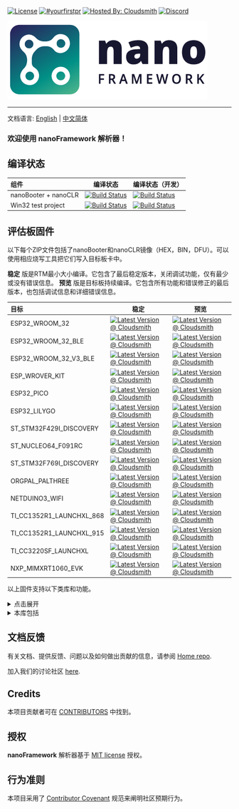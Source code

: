 [![License](https://img.shields.io/badge/License-MIT-blue.svg)](LICENSE) [![#yourfirstpr](https://img.shields.io/badge/first--timers--only-friendly-blue.svg)](https://github.com/nanoframework/Home/blob/main/CONTRIBUTING.md)  [![Hosted By: Cloudsmith](https://img.shields.io/badge/OSS%20hosting%20by-cloudsmith-blue?logo=cloudsmith&style=flat-square)](https://cloudsmith.com)
 [![Discord](https://img.shields.io/discord/478725473862549535.svg)](https://discord.gg/gCyBu8T)

![nanoFramework logo](https://github.com/nanoframework/Home/blob/main/resources/logo/nanoFramework-repo-logo.png)

-----
文档语言: [English](README.md) | [中文简体](README.zh-cn.md)

### 欢迎使用 **nanoFramework** 解析器！

## 编译状态

| 组件 | 编译状态 | 编译状态（开发） |
|:-|---|---|
| nanoBooter + nanoCLR | [![Build Status](https://dev.azure.com/nanoframework/nf-interpreter/_apis/build/status/nanoframework.nf-interpreter?branchName=main)](https://dev.azure.com/nanoframework/nf-interpreter/_build/latest?definitionId=34?branchName=main) | [![Build Status](https://dev.azure.com/nanoframework/nf-interpreter/_apis/build/status/nanoframework.nf-interpreter?branchName=develop)](https://dev.azure.com/nanoframework/nf-interpreter/_build/latest?definitionId=34?branchName=develop) |
| Win32 test project | [![Build Status](https://dev.azure.com/nanoframework/nf-interpreter/_apis/build/status/nanoframework.nf-interpreter?branchName=main)](https://dev.azure.com/nanoframework/nf-interpreter/_build/latest?definitionId=34?branchName=main) | [![Build Status](https://dev.azure.com/nanoframework/nf-interpreter/_apis/build/status/nanoframework.nf-interpreter?branchName=develop)](https://dev.azure.com/nanoframework/nf-interpreter/_build/latest?definitionId=34?branchName=develop) |

## 评估板固件

以下每个ZIP文件包括了nanoBooter和nanoCLR镜像（HEX，BIN，DFU）。可以使用相应烧写工具把它们写入目标板卡中。

**稳定** 版是RTM最小大小编译。它包含了最后稳定版本，关闭调试功能，仅有最少或没有错误信息。
**预览** 版是目标板持续编译。它包含所有功能和错误修正的最后版本，也包括调试信息和详细错误信息。


| 目标 | 稳定 | 预览 |
|:-|---|---|
| ESP32_WROOM_32 | [![Latest Version @ Cloudsmith](https://api-prd.cloudsmith.io/v1/badges/version/net-nanoframework/nanoframework-images/raw/ESP32_WROOM_32/latest/x/?render=true)](https://cloudsmith.io/~net-nanoframework/repos/nanoframework-images/packages/detail/raw/ESP32_WROOM_32/latest/) | [![Latest Version @ Cloudsmith](https://api-prd.cloudsmith.io/v1/badges/version/net-nanoframework/nanoframework-images-dev/raw/ESP32_WROOM_32/latest/x/?render=true)](https://cloudsmith.io/~net-nanoframework/repos/nanoframework-images-dev/packages/detail/raw/ESP32_WROOM_32/latest/) |
| ESP32_WROOM_32_BLE | [![Latest Version @ Cloudsmith](https://api-prd.cloudsmith.io/v1/badges/version/net-nanoframework/nanoframework-images/raw/ESP32_WROOM_32_BLE/latest/x/?render=true)](https://cloudsmith.io/~net-nanoframework/repos/nanoframework-images/packages/detail/raw/ESP32_WROOM_32_BLE/latest/) | [![Latest Version @ Cloudsmith](https://api-prd.cloudsmith.io/v1/badges/version/net-nanoframework/nanoframework-images-dev/raw/ESP32_WROOM_32_BLE/latest/x/?render=true)](https://cloudsmith.io/~net-nanoframework/repos/nanoframework-images-dev/packages/detail/raw/ESP32_WROOM_32_BLE/latest/) |
| ESP32_WROOM_32_V3_BLE | [![Latest Version @ Cloudsmith](https://api-prd.cloudsmith.io/v1/badges/version/net-nanoframework/nanoframework-images/raw/ESP32_WROOM_32_V3_BLE/latest/x/?render=true)](https://cloudsmith.io/~net-nanoframework/repos/nanoframework-images/packages/detail/raw/ESP32_WROOM_32_V3_BLE/latest/) | [![Latest Version @ Cloudsmith](https://api-prd.cloudsmith.io/v1/badges/version/net-nanoframework/nanoframework-images-dev/raw/ESP32_WROOM_32_V3_BLE/latest/x/?render=true)](https://cloudsmith.io/~net-nanoframework/repos/nanoframework-images-dev/packages/detail/raw/ESP32_WROOM_32_V3_BLE/latest/) |
| ESP_WROVER_KIT | [![Latest Version @ Cloudsmith](https://api-prd.cloudsmith.io/v1/badges/version/net-nanoframework/nanoframework-images/raw/ESP_WROVER_KIT/latest/x/?render=true)](https://cloudsmith.io/~net-nanoframework/repos/nanoframework-images/packages/detail/raw/ESP_WROVER_KIT/latest/) | [![Latest Version @ Cloudsmith](https://api-prd.cloudsmith.io/v1/badges/version/net-nanoframework/nanoframework-images-dev/raw/ESP_WROVER_KIT/latest/x/?render=true)](https://cloudsmith.io/~net-nanoframework/repos/nanoframework-images-dev/packages/detail/raw/ESP_WROVER_KIT/latest/) |
| ESP32_PICO | [![Latest Version @ Cloudsmith](https://api-prd.cloudsmith.io/v1/badges/version/net-nanoframework/nanoframework-images/raw/ESP32_PICO/latest/x/?render=true)](https://cloudsmith.io/~net-nanoframework/repos/nanoframework-images/packages/detail/raw/ESP32_PICO/latest/) | [![Latest Version @ Cloudsmith](https://api-prd.cloudsmith.io/v1/badges/version/net-nanoframework/nanoframework-images-dev/raw/ESP32_PICO/latest/x/?render=true)](https://cloudsmith.io/~net-nanoframework/repos/nanoframework-images-dev/packages/detail/raw/ESP32_PICO/latest/) |
| ESP32_LILYGO | [![Latest Version @ Cloudsmith](https://api-prd.cloudsmith.io/v1/badges/version/net-nanoframework/nanoframework-images/raw/ESP32_LILYGO/latest/x/?render=true)](https://cloudsmith.io/~net-nanoframework/repos/nanoframework-images/packages/detail/raw/ESP32_LILYGO/latest/) | [![Latest Version @ Cloudsmith](https://api-prd.cloudsmith.io/v1/badges/version/net-nanoframework/nanoframework-images-dev/raw/ESP32_LILYGO/latest/x/?render=true)](https://cloudsmith.io/~net-nanoframework/repos/nanoframework-images-dev/packages/detail/raw/ESP32_LILYGO/latest/) |
| ST_STM32F429I_DISCOVERY | [![Latest Version @ Cloudsmith](https://api-prd.cloudsmith.io/v1/badges/version/net-nanoframework/nanoframework-images/raw/ST_STM32F429I_DISCOVERY/latest/x/?render=true)](https://cloudsmith.io/~net-nanoframework/repos/nanoframework-images/packages/detail/raw/ST_STM32F429I_DISCOVERY/latest/) | [![Latest Version @ Cloudsmith](https://api-prd.cloudsmith.io/v1/badges/version/net-nanoframework/nanoframework-images-dev/raw/ST_STM32F429I_DISCOVERY/latest/x/?render=true)](https://cloudsmith.io/~net-nanoframework/repos/nanoframework-images-dev/packages/detail/raw/ST_STM32F429I_DISCOVERY/latest/) |
| ST_NUCLEO64_F091RC | [![Latest Version @ Cloudsmith](https://api-prd.cloudsmith.io/v1/badges/version/net-nanoframework/nanoframework-images/raw/ST_NUCLEO64_F091RC/latest/x/?render=true)](https://cloudsmith.io/~net-nanoframework/repos/nanoframework-images/packages/detail/raw/ST_NUCLEO64_F091RC/latest/) | [![Latest Version @ Cloudsmith](https://api-prd.cloudsmith.io/v1/badges/version/net-nanoframework/nanoframework-images-dev/raw/ST_NUCLEO64_F091RC/latest/x/?render=true)](https://cloudsmith.io/~net-nanoframework/repos/nanoframework-images-dev/packages/detail/raw/ST_NUCLEO64_F091RC/latest/) |
| ST_STM32F769I_DISCOVERY | [![Latest Version @ Cloudsmith](https://api-prd.cloudsmith.io/v1/badges/version/net-nanoframework/nanoframework-images/raw/ST_STM32F769I_DISCOVERY/latest/x/?render=true)](https://cloudsmith.io/~net-nanoframework/repos/nanoframework-images/packages/detail/raw/ST_STM32F769I_DISCOVERY/latest/) | [![Latest Version @ Cloudsmith](https://api-prd.cloudsmith.io/v1/badges/version/net-nanoframework/nanoframework-images-dev/raw/ST_STM32F769I_DISCOVERY/latest/x/?render=true)](https://cloudsmith.io/~net-nanoframework/repos/nanoframework-images-dev/packages/detail/raw/ST_STM32F769I_DISCOVERY/latest/) |
| ORGPAL_PALTHREE | [![Latest Version @ Cloudsmith](https://api-prd.cloudsmith.io/v1/badges/version/net-nanoframework/nanoframework-images/raw/ORGPAL_PALTHREE/latest/x/?render=true)](https://cloudsmith.io/~net-nanoframework/repos/nanoframework-images/packages/detail/raw/ORGPAL_PALTHREE/latest/) | [![Latest Version @ Cloudsmith](https://api-prd.cloudsmith.io/v1/badges/version/net-nanoframework/nanoframework-images-dev/raw/ORGPAL_PALTHREE/latest/x/?render=true)](https://cloudsmith.io/~net-nanoframework/repos/nanoframework-images-dev/packages/detail/raw/ORGPAL_PALTHREE/latest/) |
| NETDUINO3_WIFI |  [![Latest Version @ Cloudsmith](https://api-prd.cloudsmith.io/v1/badges/version/net-nanoframework/nanoframework-images/raw/NETDUINO3_WIFI/latest/x/?render=true)](https://cloudsmith.io/~net-nanoframework/repos/nanoframework-images/packages/detail/raw/NETDUINO3_WIFI/latest/) | [![Latest Version @ Cloudsmith](https://api-prd.cloudsmith.io/v1/badges/version/net-nanoframework/nanoframework-images-dev/raw/NETDUINO3_WIFI/latest/x/?render=true)](https://cloudsmith.io/~net-nanoframework/repos/nanoframework-images-dev/packages/detail/raw/NETDUINO3_WIFI/latest/) |
| TI_CC1352R1_LAUNCHXL_868 | [![Latest Version @ Cloudsmith](https://api-prd.cloudsmith.io/v1/badges/version/net-nanoframework/nanoframework-images/raw/TI_CC1352R1_LAUNCHXL_868/latest/x/?render=true)](https://cloudsmith.io/~net-nanoframework/repos/nanoframework-images/packages/detail/raw/TI_CC1352R1_LAUNCHXL_868/latest/) | [![Latest Version @ Cloudsmith](https://api-prd.cloudsmith.io/v1/badges/version/net-nanoframework/nanoframework-images-dev/raw/TI_CC1352R1_LAUNCHXL_868/latest/x/?render=true)](https://cloudsmith.io/~net-nanoframework/repos/nanoframework-images-dev/packages/detail/raw/TI_CC1352R1_LAUNCHXL_868/latest/) |
| TI_CC1352R1_LAUNCHXL_915 | [![Latest Version @ Cloudsmith](https://api-prd.cloudsmith.io/v1/badges/version/net-nanoframework/nanoframework-images/raw/TI_CC1352R1_LAUNCHXL_915/latest/x/?render=true)](https://cloudsmith.io/~net-nanoframework/repos/nanoframework-images/packages/detail/raw/TI_CC1352R1_LAUNCHXL_915/latest/) | [![Latest Version @ Cloudsmith](https://api-prd.cloudsmith.io/v1/badges/version/net-nanoframework/nanoframework-images-dev/raw/TI_CC1352R1_LAUNCHXL_915/latest/x/?render=true)](https://cloudsmith.io/~net-nanoframework/repos/nanoframework-images-dev/packages/detail/raw/TI_CC1352R1_LAUNCHXL_915/latest/) |
| TI_CC3220SF_LAUNCHXL | [![Latest Version @ Cloudsmith](https://api-prd.cloudsmith.io/v1/badges/version/net-nanoframework/nanoframework-images/raw/TI_CC3220SF_LAUNCHXL/latest/x/?render=true)](https://cloudsmith.io/~net-nanoframework/repos/nanoframework-images/packages/detail/raw/TI_CC3220SF_LAUNCHXL/latest/) | [![Latest Version @ Cloudsmith](https://api-prd.cloudsmith.io/v1/badges/version/net-nanoframework/nanoframework-images-dev/raw/TI_CC3220SF_LAUNCHXL/latest/x/?render=true)](https://cloudsmith.io/~net-nanoframework/repos/nanoframework-images-dev/packages/detail/raw/TI_CC3220SF_LAUNCHXL/latest/) |
| NXP_MIMXRT1060_EVK | [![Latest Version @ Cloudsmith](https://api-prd.cloudsmith.io/v1/badges/version/net-nanoframework/nanoframework-images/raw/NXP_MIMXRT1060_EVK/latest/x/?render=true)](https://cloudsmith.io/~net-nanoframework/repos/nanoframework-images/packages/detail/raw/NXP_MIMXRT1060_EVK/latest/) | [![Latest Version @ Cloudsmith](https://api-prd.cloudsmith.io/v1/badges/version/net-nanoframework/nanoframework-images-dev/raw/NXP_MIMXRT1060_EVK/latest/x/?render=true)](https://cloudsmith.io/~net-nanoframework/repos/nanoframework-images-dev/packages/detail/raw/NXP_MIMXRT1060_EVK/latest/) |

以上固件支持以下类库和功能。

<details>
  <summary>点击展开</summary>

  | Target                  | Gpio               | Spi                | I2c                | Pwm                | Adc                | Dac                | Serial             | OneWire            | Events             | SWO                | Networking         | Bluetooth BLE    | Large Heap         | UI         |
  |:-:                      |:-:                 |:-:                 |:-:                 |:-:                 |:-:                 |:-:                 |:-:                 |:-:                 |:-:                 |:-:                 |:-:                 |:-:                 |:-:                 |:-:                 |
  | ESP32_WROOM_32          | :heavy_check_mark: | :heavy_check_mark: | :heavy_check_mark: | :heavy_check_mark: | :heavy_check_mark: | :heavy_check_mark: | :heavy_check_mark: | :heavy_check_mark: | :heavy_check_mark: |                    | :heavy_check_mark: |                    | :heavy_check_mark: |                    |
  | ESP32_WROOM_32_BLE      | :heavy_check_mark: | :heavy_check_mark: | :heavy_check_mark: | :heavy_check_mark: | :heavy_check_mark: | :heavy_check_mark: | :heavy_check_mark: | :heavy_check_mark: | :heavy_check_mark: |                    | :heavy_check_mark: | :heavy_check_mark: |                    |                    |
  | ESP32_WROOM_32_V3_BLE   | :heavy_check_mark: | :heavy_check_mark: | :heavy_check_mark: | :heavy_check_mark: | :heavy_check_mark: | :heavy_check_mark: | :heavy_check_mark: | :heavy_check_mark: | :heavy_check_mark: |                    | :heavy_check_mark: | :heavy_check_mark: | :heavy_check_mark: |                    |
  | ESP_WROVER_KIT          | :heavy_check_mark: | :heavy_check_mark: | :heavy_check_mark: | :heavy_check_mark: | :heavy_check_mark: | :heavy_check_mark: | :heavy_check_mark: | :heavy_check_mark: | :heavy_check_mark: |                    | :heavy_check_mark: |                    | :heavy_check_mark: | :heavy_check_mark: |
  | ESP32_PICO          | :heavy_check_mark: | :heavy_check_mark: | :heavy_check_mark: | :heavy_check_mark: | :heavy_check_mark: | :heavy_check_mark: | :heavy_check_mark: | :heavy_check_mark: | :heavy_check_mark: |                    | :heavy_check_mark: | :heavy_check_mark: |                    |                    |
  | ESP32_LILYGO          | :heavy_check_mark: | :heavy_check_mark: | :heavy_check_mark: | :heavy_check_mark: | :heavy_check_mark: | :heavy_check_mark: | :heavy_check_mark: | :heavy_check_mark: | :heavy_check_mark: |                    | :heavy_check_mark: Wifi + Ethernet | :heavy_check_mark: |             |                    |
  | ST_STM32F429I_DISCOVERY | :heavy_check_mark: | :heavy_check_mark: | :heavy_check_mark: | :heavy_check_mark: | :heavy_check_mark: |                    | :heavy_check_mark: | :heavy_check_mark: | :heavy_check_mark: | :heavy_check_mark: |                    |                    | :heavy_check_mark: |                    |
  | ST_NUCLEO64_F091RC      | :heavy_check_mark: | :heavy_check_mark: | :heavy_check_mark: | :heavy_check_mark: |                    |                    | :heavy_check_mark: | :heavy_check_mark: | :heavy_check_mark: | :heavy_check_mark: |                    |                    |                    |                    |
  | ST_STM32F769I_DISCOVERY | :heavy_check_mark: | :heavy_check_mark: | :heavy_check_mark: | :heavy_check_mark: | :heavy_check_mark: | :heavy_check_mark: | :heavy_check_mark: | :heavy_check_mark: | :heavy_check_mark: | :heavy_check_mark: | :heavy_check_mark: |                    | :heavy_check_mark: | :heavy_check_mark: |
  | ORGPAL_PALTHREE | :heavy_check_mark: | :heavy_check_mark: | :heavy_check_mark: | :heavy_check_mark: | :heavy_check_mark: | :heavy_check_mark: | :heavy_check_mark: | :heavy_check_mark: | :heavy_check_mark: | :heavy_check_mark: | :heavy_check_mark: |                    | :heavy_check_mark: |                    |
  | MBN_QUAIL               | :heavy_check_mark: | :heavy_check_mark: | :heavy_check_mark: | :heavy_check_mark: |                    |                    | :heavy_check_mark: | :heavy_check_mark: | :heavy_check_mark: |                    |                    |                    |                    |                    |
  | NETDUINO3_WIFI          | :heavy_check_mark: | :heavy_check_mark: | :heavy_check_mark: | :heavy_check_mark: | :heavy_check_mark: |                    | :heavy_check_mark: | :heavy_check_mark: | :heavy_check_mark: |                    |                    |                    |                    |                    |
  | TI_CC1352R1_LAUNCHXL    | :heavy_check_mark: |  |  |  |  |                    |                    |                    |  |                    |  |                    |                    |                    |
  | TI_CC3220SF_LAUNCHXL    | :heavy_check_mark: | :heavy_check_mark: | :heavy_check_mark: | :heavy_check_mark: | :heavy_check_mark: |                    |                    |                    | :heavy_check_mark: |                    | :heavy_check_mark: |                    |                    |                    |
  | NXP_MIMXRT1060_EVK           | :heavy_check_mark: |  |  |  |  |  | :heavy_check_mark:  |                    | :heavy_check_mark: |                    | :heavy_check_mark: |                    | :heavy_check_mark: |                    |
</details>

<details>
  <summary>本库包括</summary>

  * **nanoFramework** 核心板块
    * [CLR](src/CLR)
    * [HAL](src/HAL)
    * [PAL](src/PAL)
  * CMSIS OS 移植
    * [ChibiOS](targets/ChibiOS)
      * 板卡移植
        * [Mikrobus QUAIL](targets/ChibiOS/MBN_QUAIL)
        * [ST NUCLEO64 F091RC](targets/ChibiOS/ST_NUCLEO64_F091RC)
        * [ST STM32F429I DISCOVERY](targets/ChibiOS/ST_STM32F429I_DISCOVERY)
        * [ST STM32F769I DISCOVERY](targets/ChibiOS/ST_STM32F769I_DISCOVERY)
        * [Wilderness Labs Netduino3 WiFi](targets/ChibiOS/NETDIUNO3_WIFI)
      * ChibiOS 增强 **nanoFramework**
        * [STM32 1.Wire driver](targets/ChibiOS/_nf-overlay/os/hal/src/stm32_onewire)
        * [STM32 CRC32 driver](targets/ChibiOS/_nf-overlay/os/hal/src/stm32_crc)
        * [STM32 Flash driver](targets/ChibiOS/_nf-overlay/os/hal/src/stm32_flash)
        * [STM32 Flexible Memory Controller driver](targets/ChibiOS/_nf-overlay/os/hal/src/stm32_fsmc)
        * [STM32 Random number generator driver](targets/ChibiOS/_nf-overlay/os/hal/src/stm32_rng)
  * FreeRTOS 移植
    * [ESP32_WROOM_32](targets/FreeRTOS_ESP32/ESP32_WROOM_32)
    * [NXP_MIMXRT1060_EVK](targets/FreeRTOS/NXP/NXP_MIMXRT1060_EVK)
  * TI SimpleLink 移植
    * [TI CC1352R1_LAUNCHXL](targets/TI-SimpleLink/TI_CC1352R1_LAUNCHXL)
    * [TI CC3220SF_LAUNCHXL](targets/TI-SimpleLink/TI_CC3220SF_LAUNCHXL)
  * 其它系统移植
    * [Win32 OS (test project only at this time)](targets/os/win32)
  * [CMake 编译文件](CMake)
</details>

## 文档反馈

有关文档、提供反馈、问题以及如何做出贡献的信息，请参阅 [Home repo](https://github.com/nanoframework/Home).

加入我们的讨论社区 [here](https://discord.gg/gCyBu8T).


## Credits

本项目贡献者可在 [CONTRIBUTORS](https://github.com/nanoframework/Home/blob/main/CONTRIBUTORS.md) 中找到。


## 授权

**nanoFramework** 解析器基于 [MIT license](LICENSE.md) 授权。


## 行为准则
本项目采用了 [Contributor Covenant](CODE_OF_CONDUCT.md) 规范来阐明社区预期行为。
